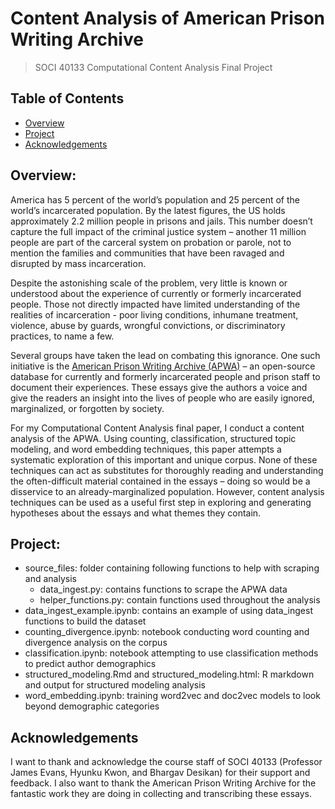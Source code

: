 # Content Analysis of American Prison Writing Archive
> SOCI 40133 Computational Content Analysis Final Project

## Table of Contents
- [Overview](#overview)
- [Project](#project)
- [Acknowledgements](#acknowledgements)

## Overview:
America has 5 percent of the world’s population and 25 percent of the world’s incarcerated population. By the latest figures, the US holds approximately 2.2 million people in prisons and jails. This number doesn’t capture the full impact of the criminal justice system – another 11 million people are part of the carceral system on probation or parole, not to mention the families and communities that have been ravaged and disrupted by mass incarceration. 

Despite the astonishing scale of the problem, very little is known or understood about the experience of currently or formerly incarcerated people. Those not directly impacted have limited understanding of the realities of incarceration - poor living conditions, inhumane treatment, violence, abuse by guards, wrongful convictions, or discriminatory practices, to name a few.

Several groups have taken the lead on combating this ignorance. One such initiative is the [American Prison Writing Archive (APWA)](https://apw.dhinitiative.org/) – an open-source database for currently and formerly incarcerated people and prison staff to document their experiences. These essays give the authors a voice and give the readers an insight into the lives of people who are easily ignored, marginalized, or forgotten by society.

For my Computational Content Analysis final paper, I conduct a content analysis of the APWA. Using counting, classification, structured topic modeling, and word embedding techniques, this paper attempts a systematic exploration of this important and unique corpus. None of these techniques can act as substitutes for thoroughly reading and understanding the often-difficult material contained in the essays – doing so would be a disservice to an already-marginalized population. However, content analysis techniques can be used as a useful first step in exploring and generating hypotheses about the essays and what themes they contain.

## Project:
- source_files: folder containing following functions to help with scraping and analysis
    - data_ingest.py: contains functions to scrape the APWA data
    - helper_functions.py: contain functions used throughout the analysis
- data_ingest_example.ipynb: contains an example of using data_ingest functions to build the dataset
- counting_divergence.ipynb: notebook conducting word counting and divergence analysis on the corpus
- classification.ipynb: notebook attempting to use classification methods to predict author demographics
- structured_modeling.Rmd and structured_modeling.html: R markdown and output for structured modeling analysis
- word_embedding.ipynb: training word2vec and doc2vec models to look beyond demographic categories

## Acknowledgements
I want to thank and acknowledge the course staff of SOCI 40133 (Professor James Evans, Hyunku Kwon, and Bhargav Desikan) for their support and feedback. I also want to thank the American Prison Writing Archive for the fantastic work they are doing in collecting and transcribing these essays. 
